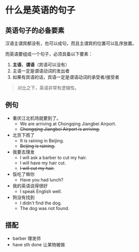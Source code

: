 # 什么是英语的句子

## 英语句子的必备要素

汉语主谓宾都没有，也可以成句，而且主谓宾的位置可以乱序放置。

而英语要组成一个句子，必须具备以下要素：

1. **主语**，**谓语**（宾语可以没有）
2. 主语一定是谓语动词的发出者
3. 如果有宾语的话，宾语一定是谓语动词的承受者/接受者

> 对比之下，英语非常有逻辑性。

## 例句

- 重庆江北机场就要到了。
  - We are arriving at Chongqing Jiangbei Airport.
  - ~~Chongqing Jiangbei Airport is arriving.~~
- 北京下雨了
  - It is raining in Beijing.
  - ~~Beijing is raining.~~
- 我要去理发
  - I will ask a barber to cut my hair.
  - I will have my hair cut.
  - ~~I will cut my hair.~~
- 饭吃了嘛你
  - Have you had lunch?
- 我的英语说得很好
  - I speak English well.
- 狗没有找到
  - I didn't find the dog.
  - The dog was not found.

## 搭配

- barber 理发师
- have sth done 让某物被做
